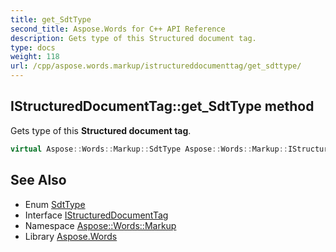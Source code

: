 ```yaml
---
title: get_SdtType
second_title: Aspose.Words for C++ API Reference
description: Gets type of this Structured document tag.
type: docs
weight: 118
url: /cpp/aspose.words.markup/istructureddocumenttag/get_sdttype/
---
```

## IStructuredDocumentTag::get_SdtType method


Gets type of this **Structured document tag**.

```cpp
virtual Aspose::Words::Markup::SdtType Aspose::Words::Markup::IStructuredDocumentTag::get_SdtType()=0
```

## See Also

* Enum [SdtType](../../sdttype/)
* Interface [IStructuredDocumentTag](../)
* Namespace [Aspose::Words::Markup](../../)
* Library [Aspose.Words](../../../)
